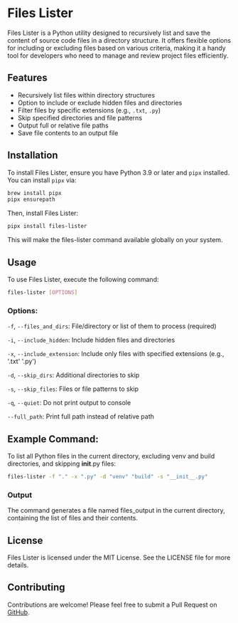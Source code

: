# Files Lister

Files Lister is a Python utility designed to recursively list and save the content of source code files in a directory structure. It offers flexible options for including or excluding files based on various criteria, making it a handy tool for developers who need to manage and review project files efficiently.

## Features

- Recursively list files within directory structures
- Option to include or exclude hidden files and directories
- Filter files by specific extensions (e.g., `.txt`, `.py`)
- Skip specified directories and file patterns
- Output full or relative file paths
- Save file contents to an output file

## Installation

To install Files Lister, ensure you have Python 3.9 or later and `pipx` installed. You can install `pipx` via:

```bash
brew install pipx
pipx ensurepath
```

Then, install Files Lister:

```bash
pipx install files-lister
```

This will make the files-lister command available globally on your system.

## Usage
To use Files Lister, execute the following command:

```bash
files-lister [OPTIONS]
```

### Options:
`-f`, `--files_and_dirs`: File/directory or list of them to process (required)

`-i`, `--include_hidden`: Include hidden files and directories

`-x`, `--include_extension`: Include only files with specified extensions (e.g., '.txt' '.py')

`-d`, `--skip_dirs`: Additional directories to skip

`-s`, `--skip_files`: Files or file patterns to skip

`-q`, `--quiet`: Do not print output to console

`--full_path`: Print full path instead of relative path


## Example Command:
To list all Python files in the current directory, excluding venv and build directories, and skipping __init__.py files:

```bash
files-lister -f "." -x ".py" -d "venv" "build" -s "__init__.py"
```

### Output
The command generates a file named files_output in the current directory, containing the list of files and their contents.

## License
Files Lister is licensed under the MIT License. See the LICENSE file for more details.

## Contributing
Contributions are welcome! Please feel free to submit a Pull Request on [GitHub](https://github.com/michalsi/lister).